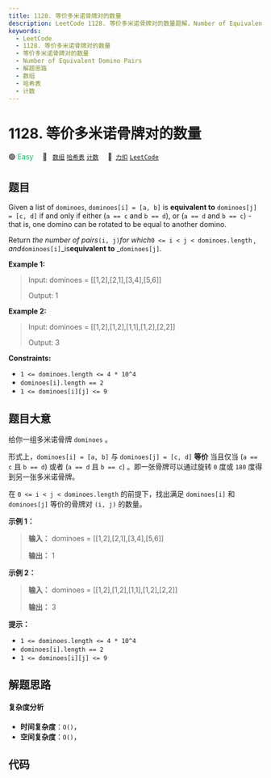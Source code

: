 ```yaml
---
title: 1128. 等价多米诺骨牌对的数量
description: LeetCode 1128. 等价多米诺骨牌对的数量题解，Number of Equivalent Domino Pairs，包含解题思路、复杂度分析以及完整的 JavaScript 代码实现。
keywords:
  - LeetCode
  - 1128. 等价多米诺骨牌对的数量
  - 等价多米诺骨牌对的数量
  - Number of Equivalent Domino Pairs
  - 解题思路
  - 数组
  - 哈希表
  - 计数
---
```


# 1128. 等价多米诺骨牌对的数量

🟢 <font color=#15bd66>Easy</font>&emsp; 🔖&ensp; [`数组`](/tag/array.md) [`哈希表`](/tag/hash-table.md) [`计数`](/tag/counting.md)&emsp; 🔗&ensp;[`力扣`](https://leetcode.cn/problems/number-of-equivalent-domino-pairs) [`LeetCode`](https://leetcode.com/problems/number-of-equivalent-domino-pairs)

## 题目

Given a list of `dominoes`, `dominoes[i] = [a, b]` is **equivalent to**
`dominoes[j] = [c, d]` if and only if either (`a == c` and `b == d`), or (`a
== d` and `b == c`) - that is, one domino can be rotated to be equal to
another domino.

Return _the number of pairs_`(i, j)`_for which_`0 <= i < j < dominoes.length`
_, and_`dominoes[i]`_is**equivalent to** _`dominoes[j]`.



**Example 1:**

> Input: dominoes = [[1,2],[2,1],[3,4],[5,6]]
> 
> Output: 1

**Example 2:**

> Input: dominoes = [[1,2],[1,2],[1,1],[1,2],[2,2]]
> 
> Output: 3

**Constraints:**

  * `1 <= dominoes.length <= 4 * 10^4`
  * `dominoes[i].length == 2`
  * `1 <= dominoes[i][j] <= 9`


## 题目大意

给你一组多米诺骨牌 `dominoes` 。

形式上，`dominoes[i] = [a, b]` 与 `dominoes[j] = [c, d]` **等价** 当且仅当 (`a == c` 且 `b
== d`) 或者 (`a == d` 且 `b == c`) 。即一张骨牌可以通过旋转 `0` 度或 `180` 度得到另一张多米诺骨牌。

在 `0 <= i < j < dominoes.length` 的前提下，找出满足 `dominoes[i]` 和 `dominoes[j]`
等价的骨牌对 `(i, j)` 的数量。



**示例 1：**

> 
> 
> 
> 
> 
> **输入：** dominoes = [[1,2],[2,1],[3,4],[5,6]]
> 
> **输出：** 1
> 
> 

**示例 2：**

> 
> 
> 
> 
> 
> **输入：** dominoes = [[1,2],[1,2],[1,1],[1,2],[2,2]]
> 
> **输出：** 3
> 
> 



**提示：**

  * `1 <= dominoes.length <= 4 * 10^4`
  * `dominoes[i].length == 2`
  * `1 <= dominoes[i][j] <= 9`


## 解题思路

#### 复杂度分析

- **时间复杂度**：`O()`，
- **空间复杂度**：`O()`，

## 代码

```javascript

```